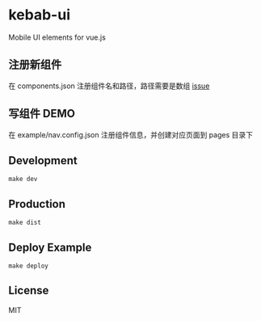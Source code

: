 # kebab-ui
Mobile UI elements for vue.js

## 注册新组件
在 components.json 注册组件名和路径，路径需要是数组 [issue](https://github.com/webpack/webpack/issues/300)

## 写组件 DEMO
在 example/nav.config.json 注册组件信息，并创建对应页面到 pages 目录下

## Development

```shell
make dev
```

## Production
```shell
make dist
```

## Deploy Example
```shell
make deploy
```

## License
MIT
